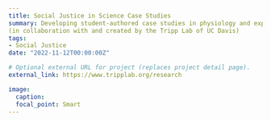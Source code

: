 ```yaml
---
title: Social Justice in Science Case Studies
summary: Developing student-authored case studies in physiology and expanding to other sciences 
(in collaboration with and created by the Tripp Lab of UC Davis)
tags:
- Social Justice
date: "2022-11-12T00:00:00Z"

# Optional external URL for project (replaces project detail page).
external_link: https://www.tripplab.org/research

image:
  caption:
  focal_point: Smart
---
```

